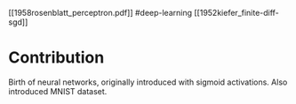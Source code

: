 [[1958rosenblatt_perceptron.pdf]]
#deep-learning
[[1952kiefer_finite-diff-sgd]]

# Contribution 

   Birth of neural networks, originally introduced with sigmoid activations. Also introduced MNIST dataset. 
